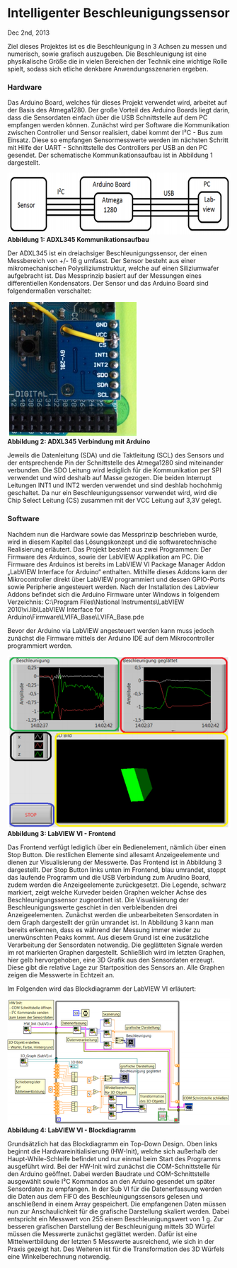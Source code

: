 # Intelligenter Beschleunigungssensor
Dec 2nd, 2013

Ziel dieses Projektes ist es die Beschleunigung in 3 Achsen zu messen und numerisch, sowie grafisch auszugeben. Die Beschleunigung ist eine physikalische Größe die in vielen Bereichen der Technik eine wichtige Rolle spielt, sodass sich etliche denkbare Anwendungsszenarien ergeben.

### Hardware
Das Arduino Board, welches für dieses Projekt verwendet wird, arbeitet auf der Basis des Atmega1280. Der große Vorteil des Arduino Boards liegt darin, dass die Sensordaten einfach über die USB Schnittstelle auf dem PC empfangen werden können. Zunächst wird per Software die Kommunikation zwischen Controller und Sensor realisiert, dabei kommt der I²C - Bus zum Einsatz. Diese so empfangen Sensormesswerte werden im nächsten Schritt mit Hilfe der UART - Schnittstelle des Controllers per USB an den PC gesendet. Der schematische Kommunikationsaufbau ist in Abbildung 1 dargestellt.

![](https://github.com/felixfreyer/Intelligenter-Beschleunigungssensor/raw/main/adxl.png)
<br />
**Abbildung 1: ADXL345 Kommunikationsaufbau**


Der ADXL345 ist ein dreiachsiger Beschleunigungssensor, der einen Messbereich von +/- 16 g umfasst. Der Sensor besteht aus einer mikromechanischen Polysiliziumstruktur, welche auf einen Siliziumwafer aufgebracht ist. Das Messprinzip basiert auf der Messungen eines differentiellen Kondensators. Der Sensor und das Arduino Board sind folgendermaßen verschaltet:

![](https://github.com/felixfreyer/Intelligenter-Beschleunigungssensor/raw/main/adxl_arduino.png)
<br />
**Abbildung 2: ADXL345 Verbindung mit Arduino**

Jeweils die Datenleitung (SDA) und die Taktleitung (SCL) des Sensors und der entsprechende Pin der Schnittstelle des Atmega1280 sind miteinander verbunden. Die SDO Leitung wird lediglich für die Kommunikation per SPI verwendet und wird deshalb auf Masse gezogen. Die beiden Interrupt Leitungen INT1 und INT2 werden verwendet und sind deshlab hochohmig geschaltet. Da nur ein Beschleunigungssensor verwendet wird, wird die Chip Select Leitung (CS) zusammen mit der VCC Leitung auf 3,3V gelegt.

### Software
Nachdem nun die Hardware sowie das Messprinzip beschrieben wurde, wird in diesem Kapitel das Lösungskonzept und die softwaretechnische Realisierung erläutert. Das Projekt besteht aus zwei Programmen: Der Firmware des Arduinos, sowie der LabVIEW Applikation am PC. Die Firmware des Arduinos ist bereits im LabVIEW VI Package Manager Addon „LabVIEW Interface for Arduino“ enthalten. Mithilfe dieses Addons kann der Mikrocontroller direkt über LabVIEW programmiert und dessen GPIO-Ports sowie Peripherie angesteuert werden. Nach der Installation des Labview Addons befindet sich die Arduino Firmware unter Windows in folgendem Verzeichnis: C:\Program Files\National Instruments\LabVIEW 2010\vi.lib\LabVIEW Interface for Arduino\Firmware\LVIFA_Base\LVIFA_Base.pde

Bevor der Arduino via LabVIEW angesteuert werden kann muss jedoch zunächst die Firmware mittels der Arduino IDE auf dem Mikrocontroller programmiert werden.

![](https://github.com/felixfreyer/Intelligenter-Beschleunigungssensor/raw/main/adxl_frontend.png)
<br />
**Abbildung 3: LabVIEW VI - Frontend**

Das Frontend verfügt lediglich über ein Bedienelement, nämlich über einen Stop Button. Die restlichen Elemente sind allesamt Anzeigeelemente und dienen zur Visualisierung der Messwerte. Das Frontend ist in Abbildung 3 dargestellt. Der Stop Button links unten im Frontend, blau umrandet, stoppt das laufende Programm und die USB Verbindung zum Arudino Board, zudem werden die Anzeigeelemente zurückgesetzt. Die Legende, schwarz markiert, zeigt welche Kurveder beiden Graphen welcher Achse des Beschleunigungssensor zugeordnet ist. Die Visualisierung der Beschleunigungswerte geschiet in den verbleibenden drei Anzeigeelementen. Zunächst werden die unbearbeiteten Sensordaten in dem Graph dargestellt der grün umrandet ist. In Abbildung 3 kann man bereits erkennen, dass es während der Messung immer wieder zu unerwünschten Peaks kommt. Aus diesem Grund ist eine zusätzliche Verarbeitung der Sensordaten notwendig. Die geglätteten Signale werden im rot markierten Graphen dargestellt. Schließlich wird im letzten Graphen, hier gelb hervorgehoben, eine 3D Grafik aus den Sensordaten erzeugt. Diese gibt die relative Lage zur Startposition des Sensors an. Alle Graphen zeigen die Messwerte in Echtzeit an.

Im Folgenden wird das Blockdiagramm der LabVIEW VI erläutert:

![](https://github.com/felixfreyer/Intelligenter-Beschleunigungssensor/raw/main/adxl_blockdiagramm.png)
<br />
**Abbildung 4: LabVIEW VI - Blockdiagramm**

Grundsätzlich hat das Blockdiagramm ein Top-Down Design. Oben links beginnt die Hardwareinitialisierung (HW-Init), welche sich außerhalb der Haupt-While-Schleife befindet und nur einmal beim Start des Programms ausgeführt wird. Bei der HW-Init wird zunächst die COM-Schnittstelle für den Arduino geöffnet. Dabei werden Baudrate und COM-Schnittstelle ausgewählt sowie I²C Kommandos an den Arduino gesendet um später Sensordaten zu empfangen. In der Sub VI für die Datenerfassung werden die Daten aus dem FIFO des Beschleunigungssensors gelesen und anschließend in einem Array gespeichert. Die empfangenen Daten müssen nun zur Anschaulichkeit für die grafische Darstellung skaliert werden. Dabei entspricht ein Messwert von 255 einem Beschleunigungswert von 1 g. Zur besseren grafischen Darstellung der Beschleunigung mittels 3D Würfel müssen die Messwerte zunächst geglättet werden. Dafür ist eine Mittelwertbildung der letzten 5 Messwerte ausreichend, wie sich in der Praxis gezeigt hat. Des Weiteren ist für die Transformation des 3D Würfels eine Winkelberechnung notwendig.

